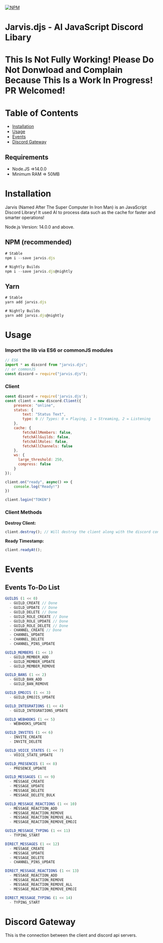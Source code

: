 [![NPM](https://nodei.co/npm/jarvis.djs.png?downloads=true&downloadRank=true&stars=true)](https://nodei.co/npm/jarvis.djs/)

# Jarvis.djs - AI JavaScript Discord Libary

# This Is Not Fully Working! Please Do Not Donwload and Complain Because This Is a Work In Progress! PR Welcomed!

# Table of Contents

- [Installation](#installation)
- [Usage](#usage)
- [Events](#events)
- [Discord Gateway](#discord-gateway)

## Requirements
- Node.JS =>14.0.0
- Minimum RAM => 50MB
 
# Installation

Jarvis (Named After The Super Computer In Iron Man) is an JavaScript Discord Library! It used AI to process data such as the cache for faster and smarter operations!

Node.js Version: 14.0.0 and above.

## NPM (recommended)

```js
# Stable
npm i --save jarvis.djs

# Nightly Builds
npm i --save jarvis.djs@nightly
```

## Yarn

```js
# Stable
yarn add jarvis.djs

# Nightly Builds
yarn add jarvis.djs@nightly
```

# Usage

### Import the lib via ES6 or commonJS modules

```js
// ES6
import * as discord from "jarvis.djs";
// or commonJS
const discord = require("jarvis.djs");
```

### Client

```js
const discord = require('jarvis.djs');
const client = new discord.Client({
    presence: "online",
    status: {
        text: "Status Text",
        type: 0 // Types: 0 = Playing, 1 = Streaming, 2 = Listening
    },
    cache: {
        fetchAllMembers: false,
        fetchAllGuilds: false,
        fetchAllRoles: false,
        fetchAllChannels: false
    },
    ws: {
      large_threshold: 250,
      compress: false
    }
});

client.on("ready", async() => {
    console.log("Ready!")
})

client.login("TOKEN")
```

### Client Methods

**Destroy Client:**
```js
client.destroy(); // Will destroy the client along with the discord connection
```

**Ready Timestamp:**
```js
client.readyAt();
```

# Events

## Events To-Do List
```js
GUILDS (1 << 0)
  - GUILD_CREATE // Done
  - GUILD_UPDATE // Done
  - GUILD_DELETE // Done
  - GUILD_ROLE_CREATE // Done
  - GUILD_ROLE_UPDATE // Done
  - GUILD_ROLE_DELETE // Done
  - CHANNEL_CREATE // Done
  - CHANNEL_UPDATE
  - CHANNEL_DELETE
  - CHANNEL_PINS_UPDATE

GUILD_MEMBERS (1 << 1)
  - GUILD_MEMBER_ADD
  - GUILD_MEMBER_UPDATE
  - GUILD_MEMBER_REMOVE

GUILD_BANS (1 << 2)
  - GUILD_BAN_ADD
  - GUILD_BAN_REMOVE

GUILD_EMOJIS (1 << 3)
  - GUILD_EMOJIS_UPDATE

GUILD_INTEGRATIONS (1 << 4)
  - GUILD_INTEGRATIONS_UPDATE

GUILD_WEBHOOKS (1 << 5)
  - WEBHOOKS_UPDATE

GUILD_INVITES (1 << 6)
  - INVITE_CREATE
  - INVITE_DELETE

GUILD_VOICE_STATES (1 << 7)
  - VOICE_STATE_UPDATE

GUILD_PRESENCES (1 << 8)
  - PRESENCE_UPDATE

GUILD_MESSAGES (1 << 9)
  - MESSAGE_CREATE
  - MESSAGE_UPDATE
  - MESSAGE_DELETE
  - MESSAGE_DELETE_BULK

GUILD_MESSAGE_REACTIONS (1 << 10)
  - MESSAGE_REACTION_ADD
  - MESSAGE_REACTION_REMOVE
  - MESSAGE_REACTION_REMOVE_ALL
  - MESSAGE_REACTION_REMOVE_EMOJI

GUILD_MESSAGE_TYPING (1 << 11)
  - TYPING_START

DIRECT_MESSAGES (1 << 12)
  - MESSAGE_CREATE
  - MESSAGE_UPDATE
  - MESSAGE_DELETE
  - CHANNEL_PINS_UPDATE

DIRECT_MESSAGE_REACTIONS (1 << 13)
  - MESSAGE_REACTION_ADD
  - MESSAGE_REACTION_REMOVE
  - MESSAGE_REACTION_REMOVE_ALL
  - MESSAGE_REACTION_REMOVE_EMOJI

DIRECT_MESSAGE_TYPING (1 << 14)
  - TYPING_START
```

# Discord Gateway
This is the connection between the client and discord api servers.
